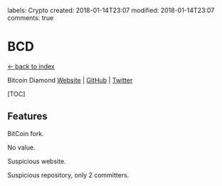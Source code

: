 labels: Crypto
created: 2018-01-14T23:07
modified: 2018-01-14T23:07
comments: true

# BCD

[← back to index](./index)

Bitcoin Diamond [Website](http://btcd.io) | [GitHub](https://github.com/eveybcd/BitcoinDiamond) | [Twitter](https://twitter.com/BitcoinDiamond_)

[TOC]

## Features

BitCoin fork.

No value.

Suspicious website.

Suspicious repository, only 2 committers.
